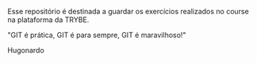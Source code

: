 Esse repositório é destinada a guardar os exercícios realizados no course na plataforma da TRYBE.

"GIT é prática,
 GIT é para sempre,
 GIT é maravilhoso!"

 Hugonardo